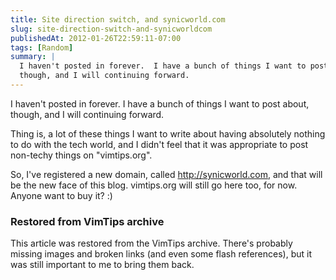 ```yaml
---
title: Site direction switch, and synicworld.com
slug: site-direction-switch-and-synicworldcom
publishedAt: 2012-01-26T22:59:11-07:00
tags: [Random]
summary: |
  I haven't posted in forever.  I have a bunch of things I want to post about,
  though, and I will continuing forward.
---
```

I haven't posted in forever.  I have a bunch of things I want to post about,
though, and I will continuing forward.

Thing is, a lot of these things I want to write about having absolutely nothing
to do with the tech world, and I didn't feel that it was appropriate to post
non-techy things on "vimtips.org".

So, I've registered a new domain, called http://synicworld.com, and that will
be the new face of this blog.  vimtips.org will still go here too, for now.
Anyone want to buy it? :)

<div class="restored-from-archive">
  <h3>Restored from VimTips archive</h3>
  <p>
  This article was restored from the VimTips archive. There's probably
  missing images and broken links (and even some flash references), but it
  was still important to me to bring them back.
  </p>
</div>
